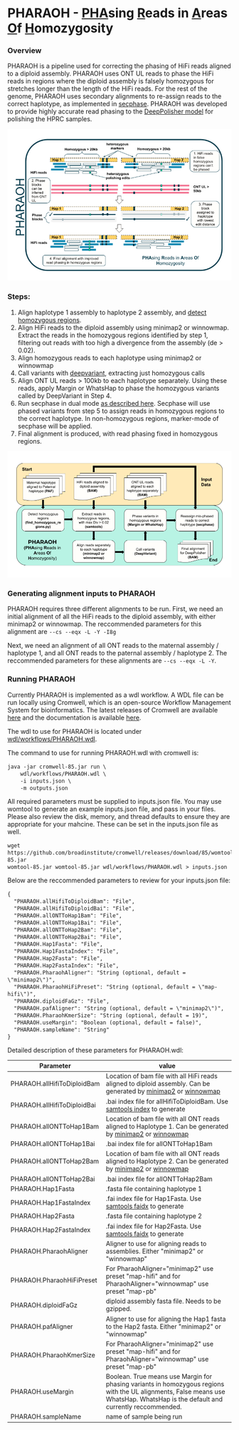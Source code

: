 # PHARAOH - <ins>PHA</ins>sing <ins>R</ins>eads in <ins>A</ins>reas <ins>O</ins>f <ins>H</ins>omozygosity


### Overview

PHARAOH is a pipeline used for correcting the phasing of HiFi reads aligned to a diploid assembly. PHARAOH uses ONT UL reads to phase the HiFi reads in regions where the diploid assembly is falsely homozygous for stretches longer than the length of the HiFi reads. For the rest of the genome, PHARAOH uses secondary alignments to re-assign reads to the correct haplotype, as implemented in [secphase](https://github.com/mobinasri/secphase). PHARAOH was developed to provide highly accurate read phasing to the [DeepPolisher model](https://github.com/google/deeppolisher) for polishing the HPRC samples.

![pharaoh](images/PHARAOH.png)

### Steps:
  1.  Align haplotype 1 assembly to haplotype 2 assembly, and [detect homozygous regions](https://github.com/mobinasri/secphase?tab=readme-ov-file#detecting-homozygous-regions).
  2. Align HiFi reads to the diploid assembly using minimap2 or winnowmap. Extract the reads in the homozygous regions identified by step 1, filtering out reads with too high a divergence from the assembly (de > 0.02).
  3. Align homozygous reads to each haplotype using minimap2 or winnowmap
  4. Call variants with [deepvariant](https://github.com/google/deepvariant), extracting just homozygous calls  
  5. Align ONT UL reads > 100kb to each haplotype separately. Using these reads, apply Margin or WhatsHap to phase the homozygous variants called by DeepVariant in Step 4.
  6. Run secphase in dual mode [as described here](https://github.com/mobinasri/secphase?tab=readme-ov-file#running-secphase-in-dual-mode). Secphase will use phased variants from step 5 to assign reads in homozygous regions to the correct haplotype. In non-homozygous regions, marker-mode of secphase will be applied.
  7. Final alignment is produced, with read phasing fixed in homozygous regions.


![pharaoh](images/PHARAOH_overview.png)

### Generating alignment inputs to PHARAOH

PHARAOH requires three different alignments to be run. First, we need an initial alignment of all the HiFi reads to the diploid assembly, with either minimap2 or winnowmap. The reccommended parameters for this alignment are `--cs --eqx -L -Y -I8g`

Next, we need an alignment of all ONT reads to the maternal assembly / haplotype 1, and all ONT reads to the paternal assembly / haplotype 2. The reccommended parameters for these alignments are `--cs --eqx -L -Y`.


### Running PHARAOH

Currently PHARAOH is implemented as a wdl workflow. A WDL file can be run locally using Cromwell, which is an open-source Workflow Management System for bioinformatics. The latest releases of Cromwell are available [here](https://github.com/broadinstitute/cromwell/releases) and the documentation is available [here](https://cromwell.readthedocs.io/en/stable/CommandLine/).

The wdl to use for PHARAOH is located under [wdl/workflows/PHARAOH.wdl](https://github.com/miramastoras/PHARAOH/blob/main/wdl/workflows/PHARAOH.wdl).

The command to use for running PHARAOH.wdl with cromwell is:
```
java -jar cromwell-85.jar run \
    wdl/workflows/PHARAOH.wdl \
    -i inputs.json \
    -m outputs.json
```

All required parameters must be supplied to inputs.json file. You may use womtool to generate an example inputs.json file, and pass in your files. Please also review the disk, memory, and thread defaults to ensure they are appropriate for your mahcine. These can be set in the inputs.json file as well.
```
wget https://github.com/broadinstitute/cromwell/releases/download/85/womtool-85.jar
womtool-85.jar womtool-85.jar wdl/workflows/PHARAOH.wdl > inputs.json
```

Below are the reccommended parameters to review for your inputs.json file:
```
{
  "PHARAOH.allHifiToDiploidBam": "File",
  "PHARAOH.allHifiToDiploidBai": "File",
  "PHARAOH.allONTToHap1Bam": "File",
  "PHARAOH.allONTToHap1Bai": "File",
  "PHARAOH.allONTToHap2Bam": "File",
  "PHARAOH.allONTToHap2Bai": "File",
  "PHARAOH.Hap1Fasta": "File",
  "PHARAOH.Hap1FastaIndex": "File",
  "PHARAOH.Hap2Fasta": "File",
  "PHARAOH.Hap2FastaIndex": "File",
  "PHARAOH.PharaohAligner": "String (optional, default = \"minimap2\")",
  "PHARAOH.PharaohHiFiPreset": "String (optional, default = \"map-hifi\")",
  "PHARAOH.diploidFaGz": "File",
  "PHARAOH.pafAligner": "String (optional, default = \"minimap2\")",
  "PHARAOH.PharaohKmerSize": "String (optional, default = 19)",
  "PHARAOH.useMargin": "Boolean (optional, default = false)",
  "PHARAOH.sampleName": "String"
}
```

Detailed description of these parameters for PHARAOH.wdl:

| **Parameter** | **value** |
|---------------|-----------|
| PHARAOH.allHifiToDiploidBam| Location of bam file with all HiFi reads aligned to diploid assembly. Can be generated by [minimap2](https://github.com/lh3/minimap2) or [winnowmap](https://github.com/marbl/Winnowmap)|
|PHARAOH.allHifiToDiploidBai | .bai index file for allHifiToDiploidBam. Use [samtools index](https://www.htslib.org/doc/samtools-index.html) to generate |
|PHARAOH.allONTToHap1Bam |Location of bam file with all ONT reads aligned to Haplotype 1. Can be generated by [minimap2](https://github.com/lh3/minimap2) or [winnowmap](https://github.com/marbl/Winnowmap) |
|PHARAOH.allONTToHap1Bai| .bai index file for allONTToHap1Bam |
|PHARAOH.allONTToHap2Bam |Location of bam file with all ONT reads aligned to Haplotype 2. Can be generated by [minimap2](https://github.com/lh3/minimap2) or [winnowmap](https://github.com/marbl/Winnowmap)|
|PHARAOH.allONTToHap2Bai|.bai index file for allONTToHap2Bam |
|PHARAOH.Hap1Fasta| .fasta file containing haplotype 1|
|PHARAOH.Hap1FastaIndex| .fai index file for Hap1Fasta. Use [samtools faidx](https://www.htslib.org/doc/samtools-faidx.html) to generate |
|PHARAOH.Hap2Fasta|.fasta file containing haplotype 2|
|PHARAOH.Hap2FastaIndex|.fai index file for Hap2Fasta. Use [samtools faidx](https://www.htslib.org/doc/samtools-faidx.html) to generate |
|PHARAOH.PharaohAligner| Aligner to use for aligning reads to assemblies. Either "minimap2" or "winnowmap" |
|PHARAOH.PharaohHiFiPreset| For PharaohAligner="minimap2" use preset "map-hifi" and for PharaohAligner="winnowmap" use preset "map-pb"|
|PHARAOH.diploidFaGz| diploid assembly fasta file. Needs to be gzipped. |
|PHARAOH.pafAligner| Aligner to use for aligning the Hap1 fasta to the Hap2 fasta. Either "minimap2" or "winnowmap" |
|PHARAOH.PharaohKmerSize| For PharaohAligner="minimap2" use preset "map-hifi" and for PharaohAligner="winnowmap" use preset "map-pb"|
|PHARAOH.useMargin| Boolean. True means use Margin for phasing variants in homozygous regions with the UL alignments, False means use WhatsHap. WhatsHap is the default and currently reccommended.|
|PHARAOH.sampleName| name of sample being run|
